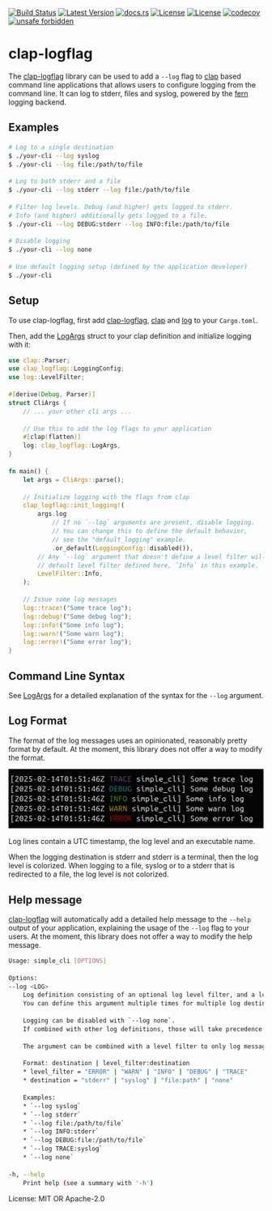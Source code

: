 [![Build Status](https://github.com/smessmer/clap-logflag/actions/workflows/ci.yml/badge.svg)](https://github.com/smessmer/clap-logflag/actions/workflows/ci.yml)
[![Latest Version](https://img.shields.io/crates/v/clap-logflag.svg)](https://crates.io/crates/clap-logflag)
[![docs.rs](https://docs.rs/clap-logflag/badge.svg)](https://docs.rs/clap-logflag)
[![License](https://img.shields.io/badge/license-MIT-blue.svg)](https://github.com/smessmer/clap-logflag/blob/master/LICENSE-MIT)
[![License](https://img.shields.io/badge/license-APACHE-blue.svg)](https://github.com/smessmer/clap-logflag/blob/master/LICENSE-APACHE)
[![codecov](https://codecov.io/gh/smessmer/clap-logflag/branch/master/graph/badge.svg?token=FRSBH7YYA9)](https://codecov.io/gh/smessmer/clap-logflag)
[![unsafe forbidden](https://img.shields.io/badge/unsafe-forbidden-success.svg)](https://github.com/rust-secure-code/safety-dance/)

# clap-logflag

<!-- cargo-rdme start -->

The [clap-logflag](https://crates.io/crates/clap-logflag) library can be used to add a `--log` flag to
[clap](https://crates.io/crates/clap) based command line applications that allows users to configure
logging from the command line. It can log to stderr, files and syslog, powered by the
[fern](https://crates.io/crates/fern) logging backend.

## Examples
```bash
# Log to a single destination
$ ./your-cli --log syslog
$ ./your-cli --log file:/path/to/file

# Log to both stderr and a file
$ ./your-cli --log stderr --log file:/path/to/file

# Filter log levels. Debug (and higher) gets logged to stderr.
# Info (and higher) additionally gets logged to a file.
$ ./your-cli --log DEBUG:stderr --log INFO:file:/path/to/file

# Disable logging
$ ./your-cli --log none

# Use default logging setup (defined by the application developer)
$ ./your-cli
```

## Setup
To use clap-logflag, first add [clap-logflag](https://crates.io/crates/clap-logflag), [clap](https://crates.io/crates/clap) and [log](https://crates.io/crates/log) to your `Cargo.toml`.

Then, add the [LogArgs](https://docs.rs/clap-logflag/latest/clap_logflag/clap/struct.LogArgs.html) struct to your clap definition and initialize logging with it:

```rust
use clap::Parser;
use clap_logflag::LoggingConfig;
use log::LevelFilter;

#[derive(Debug, Parser)]
struct CliArgs {
    // ... your other cli args ...

    // Use this to add the log flags to your application
    #[clap(flatten)]
    log: clap_logflag::LogArgs,
}

fn main() {
    let args = CliArgs::parse();

    // Initialize logging with the flags from clap
    clap_logflag::init_logging!(
        args.log
            // If no `--log` arguments are present, disable logging.
            // You can change this to define the default behavior,
            // see the "default_logging" example.
            .or_default(LoggingConfig::disabled()),
        // Any `--log` argument that doesn't define a level filter will use the
        // default level filter defined here, `Info` in this example.
        LevelFilter::Info,
    );

    // Issue some log messages
    log::trace!("Some trace log");
    log::debug!("Some debug log");
    log::info!("Some info log");
    log::warn!("Some warn log");
    log::error!("Some error log");
}
```

## Command Line Syntax
See [LogArgs](https://docs.rs/clap-logflag/latest/clap_logflag/clap/struct.LogArgs.html) for a detailed explanation of the syntax for the `--log` argument.

## Log Format
The format of the log messages uses an opinionated, reasonably pretty format by default. At the moment, this library does not offer a way to modify the format.

![Example log file](example_log.png)

Log lines contain a UTC timestamp, the log level and an executable name.

When the logging destination is stderr and stderr is a terminal, then the log level is colorized.
When logging to a file, syslog or to a stderr that is redirected to a file, the log level is not colorized.

## Help message
[clap-logflag](https://crates.io/crates/clap-logflag) will automatically add a detailed help message to the `--help` output of your application,
explaining the usage of the `--log` flag to your users.
At the moment, this library does not offer a way to modify the help message.

```bash
Usage: simple_cli [OPTIONS]

Options:
--log <LOG>
    Log definition consisting of an optional log level filter, and a log destination.
    You can define this argument multiple times for multiple log destinations.
    
    Logging can be disabled with `--log none`.
    If combined with other log definitions, those will take precedence and logging will not be disabled.
    
    The argument can be combined with a level filter to only log messages of a certain level or higher to that destination.
    
    Format: destination | level_filter:destination
    * level_filter = "ERROR" | "WARN" | "INFO" | "DEBUG" | "TRACE"
    * destination = "stderr" | "syslog" | "file:path" | "none"
    
    Examples:
    * `--log syslog`
    * `--log stderr`
    * `--log file:/path/to/file`
    * `--log INFO:stderr`
    * `--log DEBUG:file:/path/to/file`
    * `--log TRACE:syslog`
    * `--log none`

-h, --help
    Print help (see a summary with '-h')

```

<!-- cargo-rdme end -->

License: MIT OR Apache-2.0
